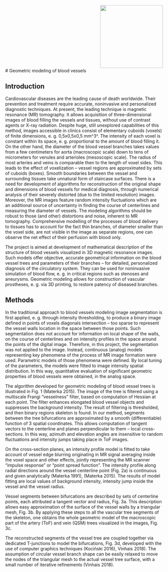 <div align="right">
  <img src="figs/bergen_head_big.gif" width="200">
</div>
# Geometric modeling of blood vessels

## Introduction

Cardiovascular diseases are the leading cause of death worldwide. Their prevention and treatment require accurate, noninvasive and personalized diagnostic techniques. At present, the leading technique is magnetic resonance (MR) tomography. It allows acquisition of three-dimensional images of blood filling the vessels and tissues, without use of contrast agents or X-ray radiation. Despite huge, still unexplored capabilities of this method, images accessible in clinics consist of elementary cuboids (voxels) of finite dimensions, e. g. 0,5x0,5x0,5 mm^3^. The intensity of each voxel is constant within its space, e. g. proportional to the amount of blood filling it. On the other hand, the diameter of the blood vessel branches takes values from a few centimeters for aorta (macroscopic scale) down to tens of micrometers for venules and arterioles (mesoscopic scale). The radius of most arteries and veins is comparable then to the length of voxel sides. This leads to the effect of voxelization – vessel regions are approximated by sets of cuboids (boxes). Smooth boundaries between the vessel and surrounding tissues take unnatural form of staircase surfaces. There is a need for development of algorithms for reconstruction of the original shape and dimensions of blood vessels for medical diagnosis, through numerical analysis of their severely distorted (due to the limited resolution) images. Moreover, the MR images feature random intensity fluctuations which are an additional source of uncertainty in finding the course of centerlines and measuring the diameter of vessels. The modeling algorithms should be robust to those (and other) distortions and noise, inherent to MR tomography. Comprehensive modelling of the processes of blood delivery to tissues has to account for the fact thin branches, of diameter smaller than the voxel side, are not visible in the image as separate regions, one can observe the net effect of their perfusion with blood only.

The project is aimed at development of mathematical description of the structure of blood vessels visualized in 3D magnetic resonance images. Such models offer objective, accurate geometrical information on the blood vessel trees and parameters of their branches – for detailed, personalized diagnosis of the circulatory system. They can be used for noninvasive simulation of blood flow, e. g. in critical regions such as stenoses and aneurysms. Geometric modeling allows for construction of vascular prostheses, e. g. via 3D printing, to restore patency of diseased branches.

## Methods
In the traditional approach to blood vessels modeling image segmentation is first applied, e. g. through intensity thresholding, to produce a binary image defined in points of voxels diagonals intersection – too sparse to represent the vessel walls location in the space between those points. Such segmentation does not account for information on local shape of the walls, on the course of centerlines and on intensity profiles in the space around the points of the digital image. Therefore, in this project, the segmentation was not applied to the image. Instead, continuous (analog) models representing key phenomena of the process of MR image formation were used. Parametric models of those phenomena were defined. By local tuning of the parameters, the models were fitted to image intensity spatial distribution. In this way, quantitative evaluation of significant geometric properties of blood vessels were obtained, in the analog space.

The algorithm developed for geometric modeling of blood vessel trees is illustrated in Fig. 1 (Materka 2015). The image of the tree is filtered using a multiscale Frangi “vesselness” filter, based on computation of Hessian at each point. The filter enhances elongated blood vessel objects and suppresses the background intensity. The result of filtering is thresholded, and then binary regions skeleton is found. In our method, segments between the tree bifurcations are approximated by a smooth (differentiable) function of 3 spatial coordinates. This allows computation of tangent vectors to the centerline and planes perpendicular to them – local cross-sections. In this way, azimuth and elevation angles are insensitive to random fluctuations and intensity jumps taking place in ToF images.

On the cross-section planes, an intensity profile model is fitted to take account of vessel edge blurring originating in MR signal averaging inside the voxel space and other effects, jointly representing the MR scanner “impulse response” or “point spread function”. The intensity profile along radial directions around the vessel centerline point (Fig. 2a) is continuous and given analytically (Materka 1991), (Materka 2015). The results of model fitting are local values of background intensity, intensity jump inside the vessel and the vessel radius.

Vessel segments between bifurcations are described by sets of centerline points, each attributed a tangent vector and radius, Fig. 3a. This description allows easy approximation of the surface of the vessel walls by a triangular mesh, Fig. 3b. By applying these steps to all the vascular tree segments of the skeleton, one obtains the whole geometric model of the macroscopic part of the artery (ToF) and vein (QSM) trees visualized in the images, Fig. 3c.

The reconstructed segments of the vessel tree are coupled together via dedicated T-junctions to model the bifurcations, Fig. 3d, developed with the use of computer graphics techniques (Kociński 2016), Vinhais 2018). The assumption of circular vessel branch shape can be easily relaxed to move the nodes of the triangular mesh to the actual vessel tree surface, with a small number of iterative refinements (Vinhais 2018).
